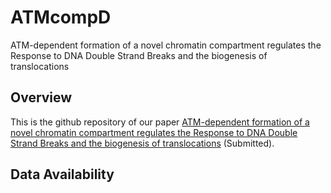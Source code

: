 
# ATMcompD

ATM-dependent formation of a novel chromatin compartment regulates the
Response to DNA Double Strand Breaks and the biogenesis of
translocations

## Overview

This is the github repository of our paper [ATM-dependent formation of a
novel chromatin compartment regulates the Response to DNA Double Strand
Breaks and the biogenesis of translocations]() (Submitted).

## Data Availability
